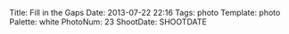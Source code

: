 Title: Fill in the Gaps
Date: 2013-07-22 22:16
Tags: photo
Template: photo
Palette: white
PhotoNum: 23
ShootDate: SHOOTDATE
